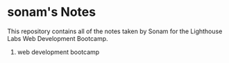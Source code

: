# sonam's Notes
This repository contains all of the notes taken by Sonam for the Lighthouse Labs Web Development Bootcamp.
<ol>
<li>web development bootcamp</li>
</ol>